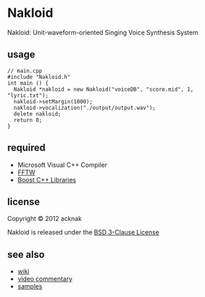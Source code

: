 Nakloid
======================
Nakloid: Unit-waveform-oriented Singing Voice Synthesis System

usage
------
    // main.cpp
    #include "Nakloid.h"
    int main () {
      Nakloid *nakloid = new Nakloid("voiceDB", "score.mid", 1, "lyric.txt");
      nakloid->setMargin(1000);
      nakloid->vocalization("./output/output.wav");
      delete nakloid;
      return 0;
    }

required
------
* Microsoft Visual C++ Compiler
* [FFTW](http://www.fftw.org/)
* [Boost C++ Libraries](http://www.boost.org/)
 
license
----------
Copyright &copy; 2012 acknak

Nakloid is released under the [BSD 3-Clause License](http://opensource.org/licenses/BSD-3-Clause)

see also
------
* [wiki](https://github.com/acknak/Nakloid/wiki)
* [video commentary](http://www.nicovideo.jp/watch/sm17093726)
* [samples](http://www.nicovideo.jp/mylist/32930257)
